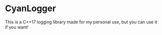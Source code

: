 # CyanLogger
 
This is a C++17 logging library made for my personal use, but you can use it if you want!